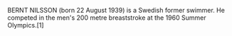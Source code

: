 BERNT NILSSON (born 22 August 1939) is a Swedish former swimmer. He competed in the men's 200 metre breaststroke at the 1960 Summer Olympics.[1]
